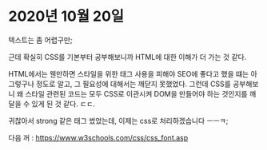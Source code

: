 # 2020년 10월 20일

텍스트는 좀 어렵구만;

근데 확실히 CSS를 기본부터 공부해보니까 HTML에 대한 이해가 더 가는 것 같다.

HTML에서는 웬만하면 스타일을 위한 태그 사용을 피해야 SEO에 좋다고 했을 떄는 아 그렇구나 정도로 알고, 그 필요성에 대해서는 깨닫지 못했었다. 그런데 CSS를 공부해보니 왜 스타일 관련된 코드는 모두 CSS로 이관시켜 DOM을 만들어야 하는 것인지를 깨달을 수 있게 된 것 같다. ㄷㄷ.

귀찮아서 strong 같은 태그 썼었는데, 이제는 css로 처리하겠습니다 ㅡㅡㅋ;

다음 꺼 : https://www.w3schools.com/css/css_font.asp